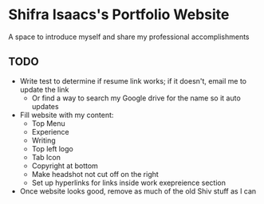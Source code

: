 # Shifra Isaacs's Portfolio Website
A space to introduce myself and share my professional accomplishments

## TODO
- Write test to determine if resume link works; if it doesn't, email me to update the link
  - Or find a way to search my Google drive for the name so it auto updates
- Fill website with my content:
  - Top Menu
  - Experience
  - Writing
  - Top left logo
  - Tab Icon
  - Copyright at bottom
  - Make headshot not cut off on the right
  - Set up hyperlinks for links inside work exepreience section
- Once website looks good, remove as much of the old Shiv stuff as I can
